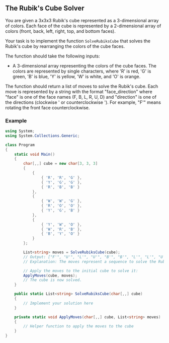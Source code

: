 ## The Rubik's Cube Solver

You are given a 3x3x3 Rubik's cube represented as a 3-dimensional array of colors. Each face of the cube is represented by a 2-dimensional array of colors (front, back, left, right, top, and bottom faces).

Your task is to implement the function `SolveRubiksCube` that solves the Rubik's cube by rearranging the colors of the cube faces.

The function should take the following inputs:

- A 3-dimensional array representing the colors of the cube faces. The colors are represented by single characters, where 'R' is red, 'G' is green, 'B' is blue, 'Y' is yellow, 'W' is white, and 'O' is orange.

The function should return a list of moves to solve the Rubik's cube. Each move is represented by a string with the format "face_direction" where "face" is one of the face names (F, B, L, R, U, D) and "direction" is one of the directions (clockwise ' or counterclockwise '). For example, "F'" means rotating the front face counterclockwise.

### Example

```csharp
using System;
using System.Collections.Generic;

class Program
{
    static void Main()
    {
        char[,,] cube = new char[3, 3, 3]
        {
            {
                { 'R', 'R', 'G' },
                { 'Y', 'G', 'G' },
                { 'R', 'B', 'B' }
            },
            {
                { 'W', 'W', 'G' },
                { 'R', 'O', 'O' },
                { 'Y', 'G', 'B' }
            },
            {
                { 'Y', 'W', 'O' },
                { 'W', 'R', 'B' },
                { 'B', 'Y', 'O' }
            }
        };

        List<string> moves = SolveRubiksCube(cube);
        // Output: ["F'", "U'", "L'", "U'", "B'", "B'", "L'", "L'", "U'", "L'", "L'", "F'", "U'", "L'", "U'", "B'", "B'", "L'"]
        // Explanation: The moves represent a sequence to solve the Rubik's cube.

        // Apply the moves to the initial cube to solve it:
        ApplyMoves(cube, moves);
        // The cube is now solved.
    }

    public static List<string> SolveRubiksCube(char[,,] cube)
    {
        // Implement your solution here
    }

    private static void ApplyMoves(char[,,] cube, List<string> moves)
    {
        // Helper function to apply the moves to the cube
    }
}
